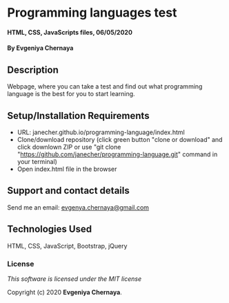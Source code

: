 # Programming languages test

#### HTML, CSS, JavaScripts files,  06/05/2020

#### By **Evgeniya Chernaya**

## Description

Webpage, where you can take a test and find out what programming language is the best for you to start learning. 

## Setup/Installation Requirements

* URL: janecher.github.io/programming-language/index.html
* Clone/download repository (click green button "clone or download" and click downlown ZIP or use "git clone "https://github.com/janecher/programming-language.git" command in your terminal)
* Open index.html file in the browser

## Support and contact details

Send me an email: evgenya.chernaya@gmail.com

## Technologies Used

HTML, CSS, JavaScript, Bootstrap, jQuery

### License

_This software is licensed under the MIT license_

Copyright (c) 2020 **Evgeniya Chernaya**.

